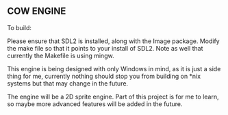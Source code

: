 ## COW ENGINE ##

To build:


Please ensure that SDL2 is installed, along with the Image package. Modify the make file so that it points to your install of SDL2. Note as well that currently the Makefile is using mingw.


This engine is being designed with only Windows in mind, as it is just a side thing for me, currently nothing should stop you from building on \*nix systems but that may change in the future.


The engine will be a 2D sprite engine. Part of this project is for me to learn, so maybe more advanced features will be added in the future.
